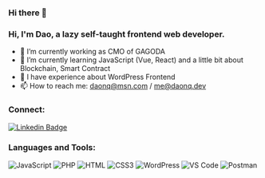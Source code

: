 ### Hi there 👋

### Hi, I'm Dao, a lazy self-taught frontend web developer.

- 🔭 I’m currently working as CMO of GAGODA
- 🌱 I’m currently learning JavaScript (Vue, React) and a little bit about Blockchain, Smart Contract
- 🎲 I have experience about WordPress Frontend
- 📫 How to reach me: daonq@msn.com / me@daonq.dev

### Connect:
[![Linkedin Badge](https://img.shields.io/badge/LinkedIn-0077B5?style=for-the-badge&logo=linkedin&logoColor=white)](https://www.linkedin.com/in/asksock/)

### Languages and Tools:
![JavaScript](https://img.shields.io/badge/JavaScript-F7DF1E?style=flat-square&logo=javascript&logoColor=black)
![PHP](https://img.shields.io/badge/PHP-F7F7F7?style=flat-square&logo=php&logoColor=00A7D0)
![HTML](https://img.shields.io/badge/HTML5-E34F26?style=flat-square&logo=html5&logoColor=white)
![CSS3](https://img.shields.io/badge/CSS3-1572B6?style=flat-square&logo=css3&logoColor=white)
![WordPress](https://img.shields.io/badge/WordPress-%23DD0031.svg?&style=flat-wordpress&logo=redis&logoColor=white)
![VS Code](https://img.shields.io/badge/VisualStudio-2C2B30?style=flastic&logo=VisualStudioCode&logoColor=007ACC)
![Postman](https://img.shields.io/badge/Postman-f7f7f7?style=flastic&logo=Postman&logoColor=FF6C37)
